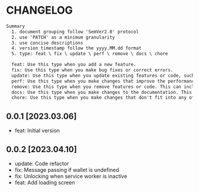 # CHANGELOG

```txt
Summary
  1. document grouping follow 'SemVer2.0' protocol
  2. use 'PATCH' as a minimum granularity
  3. use concise descriptions
  4. version timestamp follow the yyyy.MM.dd format
  5. type: feat \ fix \ update \ perf \ remove \ docs \ chore

  feat: Use this type when you add a new feature.
  fix: Use this type when you make bug fixes or correct errors.
  update: Use this type when you update existing features or code, such as refactoring, improving performance, or making small adjustments to existing features without introducing new ones.
  perf: Use this type when you make changes that improve the performance. This can include optimizations, such as reducing resource consumption, speeding up response times, or improving the efficiency.
  remove: Use this type when you remove features or code. This can include deprecating old functionality or removing unused code.
  docs: Use this type when you make changes to the documentation. This can include adding or updating documentation, correcting errors, or improving the clarity of existing documentation.
  chore: Use this type when you make changes that don't fit into any of the above categories. This can include updating dependencies, modifying build configurations, or other housekeeping tasks.
```

## 0.0.1 [2023.03.06]

- feat: Initial version

## 0.0.2 [2023.04.10]

- update: Code refactor
- fix: Message passing if wallet is undefined
- fix: Unlocking when service worker is inactive
- feat: Add loading screen
